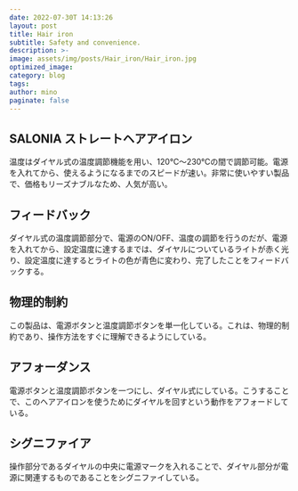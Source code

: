 ```yaml
---
date: 2022-07-30T 14:13:26
layout: post
title: Hair iron
subtitle: Safety and convenience.
description: >-
image: assets/img/posts/Hair_iron/Hair_iron.jpg
optimized_image: 
category: blog
tags: 
author: mino
paginate: false
---
```


## SALONIA ストレートヘアアイロン

温度はダイヤル式の温度調節機能を用い、120℃～230℃の間で調節可能。電源を入れてから、使えるようになるまでのスピードが速い。非常に使いやすい製品で、価格もリーズナブルなため、人気が高い。


## フィードバック

ダイヤル式の温度調節部分で、電源のON/OFF、温度の調節を行うのだが、電源を入れてから、設定温度に達するまでは、ダイヤルについているライトが赤く光り、設定温度に達するとライトの色が青色に変わり、完了したことをフィードバックする。

## 物理的制約

この製品は、電源ボタンと温度調節ボタンを単一化している。これは、物理的制約であり、操作方法をすぐに理解できるようにしている。

## アフォーダンス

電源ボタンと温度調節ボタンを一つにし、ダイヤル式にしている。こうすることで、このヘアアイロンを使うためにダイヤルを回すという動作をアフォードしている。

## シグニファイア

操作部分であるダイヤルの中央に電源マークを入れることで、ダイヤル部分が電源に関連するものであることをシグニファイしている。
